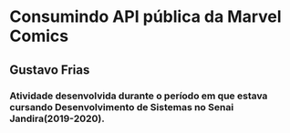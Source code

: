 # Consumindo API pública da Marvel Comics

## Gustavo Frias

### Atividade desenvolvida durante o período em que estava cursando Desenvolvimento de Sistemas no Senai Jandira(2019-2020).
